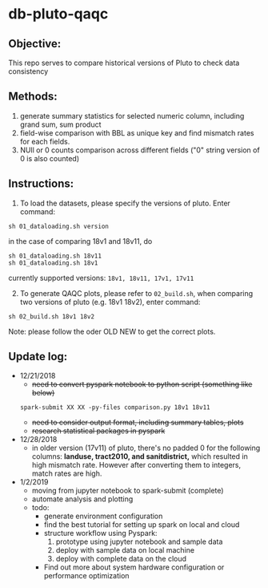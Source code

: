 # db-pluto-qaqc

## Objective:
This repo serves to compare historical versions of Pluto to check data consistency

## Methods:
1. generate summary statistics for selected numeric column, including grand sum, sum product
2. field-wise comparison with BBL as unique key and find mismatch rates for each fields.
3. NUll or 0 counts comparison across different fields ("0" string version of 0 is also counted)

## Instructions:
1. To load the datasets, please specify the versions of pluto. Enter command:
```
sh 01_dataloading.sh version
```

  in the case of comparing 18v1 and 18v11, do

  ```
  sh 01_dataloading.sh 18v11
  sh 01_dataloading.sh 18v1
  ```
  currently supported versions: ```18v1, 18v11, 17v1, 17v11```

2. To generate QAQC plots, please refer to ```02_build.sh```, when comparing two versions of pluto (e.g. 18v1 18v2), enter command:
```
sh 02_build.sh 18v1 18v2
```
Note: please follow the oder OLD NEW to get the correct plots.

## Update log:
* 12/21/2018
  * ~~need to convert pyspark notebook to python script (something like below)~~
  ```
  spark-submit XX XX -py-files comparison.py 18v1 18v11
  ```
  * ~~need to consider output format, including summary tables, plots~~
  * ~~research statistical packages in pyspark~~
* 12/28/2018
  * in older version (17v11) of pluto, there's no padded 0 for the following columns: __landuse, tract2010, and sanitdistrict,__ which resulted in high mismatch rate. However after converting them to integers, match rates are high.
* 1/2/2019
  * moving from jupyter notebook to spark-submit (complete)
  * automate analysis and plotting
  * todo:
    * generate environment configuration
    * find the best tutorial for setting up spark on local and cloud
    * structure workflow using Pyspark:
      1. prototype using jupyter notebook and sample data
      2. deploy with sample data on local machine
      3. deploy with complete data on the cloud
    * Find out more about system hardware configuration or performance optimization
